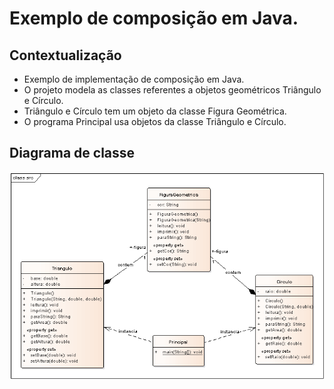 # Exemplo de composição em Java.

## Contextualização

- Exemplo de implementação de composição em Java.
- O projeto modela as classes referentes a objetos geométricos Triângulo e Círculo.
- Triângulo e Círculo tem um objeto da classe Figura Geométrica.
- O programa Principal usa objetos da classe Triângulo e Círculo.

## Diagrama de classe

![Diagrama de classe](diagramadeclasse.png)